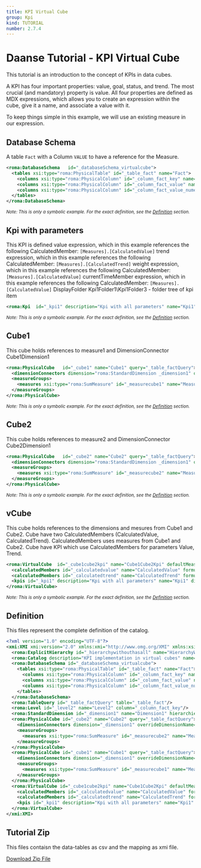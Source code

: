 ```yaml
---
title: KPI Virtual Cube
group: Kpi
kind: TUTORIAL
number: 2.7.4
---
```

# Daanse Tutorial - KPI Virtual Cube

This tutorial is an introduction to the concept of KPIs in data cubes.

A KPI has four important properties: value, goal, status, and trend. The most crucial (and mandatory) property is value. All four properties are defined as MDX expressions, which allows you to create an expression within the cube, give it a name, and associate a value with it.

To keep things simple in this example, we will use an existing measure in our expression.


## Database Schema

A table `Fact` with a Column `VALUE` to have a reference for the Measure.


```xml
<roma:DatabaseSchema   id="_databaseSchema_virtualcube">
  <tables xsi:type="roma:PhysicalTable" id="_table_fact" name="Fact">
    <columns xsi:type="roma:PhysicalColumn" id="_column_fact_key" name="KEY"/>
    <columns xsi:type="roma:PhysicalColumn" id="_column_fact_value" name="VALUE" type="Integer"/>
    <columns xsi:type="roma:PhysicalColumn" id="_column_fact_value_numeric" name="VALUE_NUMERIC" type="Integer"/>
  </tables>
</roma:DatabaseSchema>

```
*<small>Note: This is only a symbolic example. For the exact definition, see the [Definition](#definition) section.</small>*
## Kpi with parameters

This KPI is defined
value             expression, which in this example references the following CalculatedMember: `[Measures].[CalculatedValue]`
trend             expression, which in this example references the following CalculatedMember: `[Measures].[CalculatedTrend]`
weight            expression, which in this example references the following CalculatedMember: `[Measures].[CalculatedValue]`
currentTimeMember expression, which in this example references the following CalculatedMember: `[Measures].[CalculatedValue]`
DisplayFolder     Kpi1Folder1\Kpi1Folder3 - folder tree of kpi item


```xml
<roma:Kpi  id="_kpi1" description="Kpi with all parameters" name="Kpi1" displayFolder="Kpi1Folder1\Kpi1Folder3" associatedMeasureGroupID="Kpi2MeasureGroupID" value="[Measures].[CalculatedValue]" trend="[Measures].[CalculatedTrend]"/>

```
*<small>Note: This is only a symbolic example. For the exact definition, see the [Definition](#definition) section.</small>*
## Cube1

This cube holds references to measure1 and DimensionConnector Cube1Dimension1


```xml
<roma:PhysicalCube   id="_cube1" name="Cube1" query="_table_factQuery">
  <dimensionConnectors dimension="roma:StandardDimension _dimension1" overrideDimensionName="Cube1Dimension1" id="_dc_cube1Dimension1"/>
  <measureGroups>
    <measures xsi:type="roma:SumMeasure" id="_measurecube1" name="MeasureCube1" column="_column_fact_value"/>
  </measureGroups>
</roma:PhysicalCube>

```
*<small>Note: This is only a symbolic example. For the exact definition, see the [Definition](#definition) section.</small>*
## Cube2

This cube holds references to measure2 and DimensionConnector Cube2Dimension1


```xml
<roma:PhysicalCube   id="_cube2" name="Cube2" query="_table_factQuery">
  <dimensionConnectors dimension="roma:StandardDimension _dimension1" overrideDimensionName="Cube2Dimension1" id="_dc_cube2Dimension1"/>
  <measureGroups>
    <measures xsi:type="roma:SumMeasure" id="_measurecube2" name="MeasureCube2" column="_column_fact_value"/>
  </measureGroups>
</roma:PhysicalCube>

```
*<small>Note: This is only a symbolic example. For the exact definition, see the [Definition](#definition) section.</small>*
## vCube

This cube holds references to the dimensions and mesures from Cube1 and Cube2.
Cube have two CalculatedMembers (CalculatedValue, CalculatedTrend).
CalculatedMembers uses measures from Cube1 and Cube2.
Cube have KPI which use CalculatedMembers for parameters Value, Trend.


```xml
<roma:VirtualCube  id="_cube1cube2kpi" name="Cube1Cube2Kpi" defaultMeasure="roma:SumMeasure _measurecube1" dimensionConnectors="_dc_cube1Dimension1 _dc_cube2Dimension1" referencedMeasures="roma:SumMeasure _measurecube1 roma:SumMeasure _measurecube2">
  <calculatedMembers id="_calculatedvalue" name="CalculatedValue" formula="[Measures].[MeasureCube1] + [Measures].[MeasureCube2]" hierarchy="roma:ExplicitHierarchy _hierarchywithouthasall"/>
  <calculatedMembers id="_calculatedtrend" name="CalculatedTrend" formula="[Measures].[MeasureCube1] + [Measures].[MeasureCube2]" hierarchy="roma:ExplicitHierarchy _hierarchywithouthasall"/>
  <kpis id="_kpi1" description="Kpi with all parameters" name="Kpi1" displayFolder="Kpi1Folder1\Kpi1Folder3" associatedMeasureGroupID="Kpi2MeasureGroupID" value="[Measures].[CalculatedValue]" trend="[Measures].[CalculatedTrend]"/>
</roma:VirtualCube>

```
*<small>Note: This is only a symbolic example. For the exact definition, see the [Definition](#definition) section.</small>*

## Definition

This files represent the complete definition of the catalog.

```xml
<?xml version="1.0" encoding="UTF-8"?>
<xmi:XMI xmi:version="2.0" xmlns:xmi="http://www.omg.org/XMI" xmlns:xsi="http://www.w3.org/2001/XMLSchema-instance" xmlns:roma="https://www.daanse.org/spec/org.eclipse.daanse.rolap.mapping">
  <roma:ExplicitHierarchy id="_hierarchywithouthasall" name="HierarchyWithoutHasAll" hasAll="false" primaryKey="_column_fact_key" query="_table_factQuery" levels="_level2"/>
  <roma:Catalog description="KPI implementation in virtual cubes" name="Daanse Tutorial - KPI Virtual Cube" cubes="_cube1 _cube2 _cube1cube2kpi" dbschemas="_databaseSchema_virtualcube"/>
  <roma:DatabaseSchema id="_databaseSchema_virtualcube">
    <tables xsi:type="roma:PhysicalTable" id="_table_fact" name="Fact">
      <columns xsi:type="roma:PhysicalColumn" id="_column_fact_key" name="KEY"/>
      <columns xsi:type="roma:PhysicalColumn" id="_column_fact_value" name="VALUE" type="Integer"/>
      <columns xsi:type="roma:PhysicalColumn" id="_column_fact_value_numeric" name="VALUE_NUMERIC" type="Integer"/>
    </tables>
  </roma:DatabaseSchema>
  <roma:TableQuery id="_table_factQuery" table="_table_fact"/>
  <roma:Level id="_level2" name="Level2" column="_column_fact_key"/>
  <roma:StandardDimension id="_dimension1" name="Dimension1" hierarchies="_hierarchywithouthasall"/>
  <roma:PhysicalCube id="_cube2" name="Cube2" query="_table_factQuery">
    <dimensionConnectors dimension="_dimension1" overrideDimensionName="Cube2Dimension1" id="_dc_cube2Dimension1"/>
    <measureGroups>
      <measures xsi:type="roma:SumMeasure" id="_measurecube2" name="MeasureCube2" column="_column_fact_value"/>
    </measureGroups>
  </roma:PhysicalCube>
  <roma:PhysicalCube id="_cube1" name="Cube1" query="_table_factQuery">
    <dimensionConnectors dimension="_dimension1" overrideDimensionName="Cube1Dimension1" id="_dc_cube1Dimension1"/>
    <measureGroups>
      <measures xsi:type="roma:SumMeasure" id="_measurecube1" name="MeasureCube1" column="_column_fact_value"/>
    </measureGroups>
  </roma:PhysicalCube>
  <roma:VirtualCube id="_cube1cube2kpi" name="Cube1Cube2Kpi" defaultMeasure="_measurecube1" dimensionConnectors="_dc_cube1Dimension1 _dc_cube2Dimension1" referencedMeasures="_measurecube1 _measurecube2">
    <calculatedMembers id="_calculatedvalue" name="CalculatedValue" formula="[Measures].[MeasureCube1] + [Measures].[MeasureCube2]" hierarchy="_hierarchywithouthasall"/>
    <calculatedMembers id="_calculatedtrend" name="CalculatedTrend" formula="[Measures].[MeasureCube1] + [Measures].[MeasureCube2]" hierarchy="_hierarchywithouthasall"/>
    <kpis id="_kpi1" description="Kpi with all parameters" name="Kpi1" displayFolder="Kpi1Folder1\Kpi1Folder3" associatedMeasureGroupID="Kpi2MeasureGroupID" value="[Measures].[CalculatedValue]" trend="[Measures].[CalculatedTrend]"/>
  </roma:VirtualCube>
</xmi:XMI>

```



## Tutorial Zip
This files contaisn the data-tables as csv and the mapping as xmi file.

<a href="./zip/tutorial.kpi.virtualcube.zip" download>Download Zip File</a>
